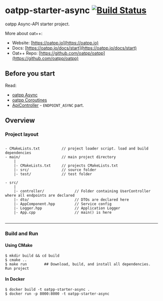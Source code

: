# oatpp-starter-async [![Build Status](https://dev.azure.com/lganzzzo/lganzzzo/_apis/build/status/oatpp.oatpp-starter-async?branchName=master)](https://dev.azure.com/lganzzzo/lganzzzo/_build?definitionId=11&branchName=master)

oatpp Async-API starter project.

More about oat++:
- Website: [https://oatpp.io](https://oatpp.io)
- Docs: [https://oatpp.io/docs/start](https://oatpp.io/docs/start)
- Oat++ Repo: [https://github.com/oatpp/oatpp](https://github.com/oatpp/oatpp)

## Before you start

Read:
- [oatpp Async](https://oatpp.io/docs/async)
- [oatpp Coroutines](https://oatpp.io/docs/oatpp-coroutines)
- [ApiController](https://oatpp.io/docs/component/api-controller) - ```ENDPOINT_ASYNC``` part.

## Overview

### Project layout

```

- CMakeLists.txt          // project loader script. load and build dependencies 
- main/                   // main project directory
    |
    |- CMakeLists.txt     // projects CMakeLists.txt
    |- src/               // source folder
    |- test/              // test folder

```
```
- src/
    |
    |- controller/              // Folder containing UserController where all endpoints are declared
    |- dto/                     // DTOs are declared here
    |- AppComponent.hpp         // Service config
    |- Logger.hpp               // Application Logger
    |- App.cpp                  // main() is here
    
```

---

### Build and Run

#### Using CMake

```
$ mkdir build && cd build
$ cmake ..
$ make run        ## Download, build, and install all dependencies. Run project

```

#### In Docker

```
$ docker build -t oatpp-starter-async .
$ docker run -p 8000:8000 -t oatpp-starter-async
```
